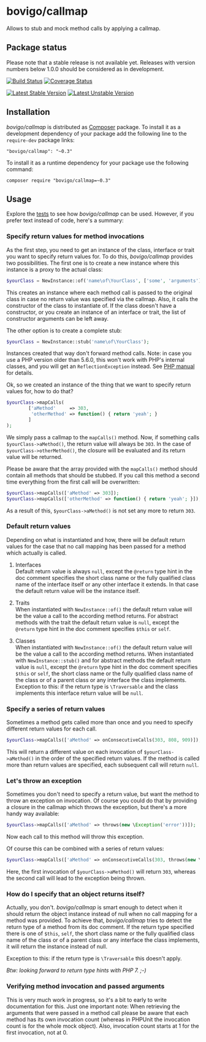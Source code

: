 bovigo/callmap
==============

Allows to stub and mock method calls by applying a callmap.

Package status
--------------

Please note that a stable release is not available yet. Releases with version numbers below 1.0.0 should be considered as in development.

[![Build Status](https://secure.travis-ci.org/mikey179/bovigo-callmap.png)](http://travis-ci.org/mikey179/bovigo-callmap) [![Coverage Status](https://coveralls.io/repos/mikey179/bovigo-callmap/badge.png?branch=master)](https://coveralls.io/r/mikey179/bovigo-callmap?branch=master)

[![Latest Stable Version](https://poser.pugx.org/bovigo/callmap/version.png)](https://packagist.org/packages/bovigo/callmap) [![Latest Unstable Version](https://poser.pugx.org/bovigo/callmap/v/unstable.png)](//packagist.org/packages/bovigo/callmap)


Installation
------------

_bovigo/callmap_ is distributed as [Composer](https://getcomposer.org/) package.
To install it as a development dependency of your package add the following line
to the `require-dev` package links:

    "bovigo/callmap": "~0.3"

To install it as a runtime dependency for your package use the following command:

    composer require "bovigo/callmap=~0.3"

Usage
-----

Explore the [tests](https://github.com/mikey179/bovigo-callmap/tree/master/src/test/php)
to see how _bovigo/callmap_ can be used. However, if you prefer text instead of
code, here's a summary:

### Specify return values for method invocations ###

As the first step, you need to get an instance of the class, interface or trait
you want to specify return values for. To do this, _bovigo/callmap_ provides two
possibilities. The first one is to create a new instance where this instance is
a proxy to the actual class:

```php
$yourClass = NewInstance::of('name\of\YourClass', ['some', 'arguments']);
```

This creates an instance where each method call is passed to the original class
in case no return value was specified via the callmap. Also, it calls the
constructor of the class to instantiate of. If the class doesn't have a
constructor, or you create an instance of an interface or trait, the list of
constructor arguments can be left away.

The other option is to create a complete stub:

```php
$yourClass = NewInstance::stub('name\of\YourClass');
```

Instances created that way don't forward method calls. Note: in case you use a
PHP version older than 5.6.0, this won't work with PHP's internal classes, and
you will get an `ReflectionException` instead. See [PHP manual](http://php.net/manual/en/reflectionclass.newinstancewithoutconstructor.php)
for details.

Ok, so we created an instance of the thing that we want to specify return values
for, how to do that?

```php
$yourClass->mapCalls(
        ['aMethod'     => 303,
         'otherMethod' => function() { return 'yeah'; }
        ]
);
```

We simply pass a callmap to the `mapCalls()` method. Now, if something calls
`$yourClass->aMethod()`, the return value will always be `303`. In the case of
`$yourClass->otherMethod()`, the closure will be evaluated and its return value
will be returned.

Please be aware that the array provided with the `mapCalls()` method should
contain all methods that should be stubbed. If you call this method a second
time everything from the first call will be overwritten:

```php
$yourClass->mapCalls(['aMethod' => 303]);
$yourClass->mapCalls(['otherMethod' => function() { return 'yeah'; }]);
```

As a result of this, `$yourClass->aMethod()` is not set any more to return `303`.

### Default return values ###

Depending on what is instantiated and how, there will be default return values
for the case that no call mapping has been passed for a method which actually is
called.

1.  Interfaces<br/>
    Default return value is always `null`, except the `@return` type hint in the
    doc comment specifies the short class name or the fully qualified class name
    of the interface itself or any other interface it extends. In that case the
    default return value will be the instance itself.

2.  Traits<br/>
    When instantiated with `NewInstance::of()` the default return value will be
    the value a call to the according method returns.
    For abstract methods with the trait the default return value is `null`,
    except the `@return` type hint in the doc comment specifies `$this` or `self`.

3.  Classes<br/>
    When instantiated with `NewInstance::of()` the default return value will be
    the value a call to the according method returns.
    When instantiated with `NewInstance::stub()` and for abstract methods the
    default return value is `null`, except the `@return` type hint in the doc
    comment specifies `$this` or `self`, the short class name or the fully
    qualified class name of the class or of a parent class or any interface the
    class implements. Exception to this: if the return type is `\Traversable`
    and the class implements this interface return value will be `null`.

### Specify a series of return values ###

Sometimes a method gets called more than once and you need to specify different
return values for each call.

```php
$yourClass->mapCalls(['aMethod' => onConsecutiveCalls(303, 808, 909)]);
```

This will return a different value on each invocation of `$yourClass->aMethod()`
in the order of the specified return values. If the method is called more than
return values are specified, each subsequent call will return `null`.


### Let's throw an exception ###

Sometimes you don't need to specify a return value, but want the method to throw
an exception on invocation. Of course you could do that by providing a closure
in the callmap which throws the exception, but there's a more handy way available:

```php
$yourClass->mapCalls(['aMethod' => throws(new \Exception('error'))]);
```

Now each call to this method will throw this exception.

Of course this can be combined with a series of return values:

```php
$yourClass->mapCalls(['aMethod' => onConsecutiveCalls(303, throws(new \Exception('error')))]);
```

Here, the first invocation of `$yourClass->aMethod()` will return `303`, whereas
the second call will lead to the exception being thrown.


### How do I specify that an object returns itself? ###

Actually, you don't. _bovigo/callmap_ is smart enough to detect when it should
return the object instance instead of null when no call mapping for a method was
provided. To achieve that, _bovigo/callmap_ tries to detect the return type of a
method from its doc comment. If the return type specified there is one of `$this`,
`self`, the short class name or the fully qualified class name of the class or
of a parent class or any interface the class implements, it will return the
instance instead of null.

Exception to this: if the return type is `\Traversable` this doesn't apply.

*Btw: looking forward to return type hints with PHP 7. ;-)*


### Verifying method invocation and passed arguments ###

This is very much work in progress, so it's a bit to early to write documentation
for this. Just one important note: When retrieving the arguments that were passed
in a method call please be aware that each method has its own invocation count
(whereas in PHPUnit the invocation count is for the whole mock object). Also,
invocation count starts at 1 for the first invocation, not at 0.

